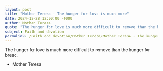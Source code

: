 ```yaml
---
layout: post
title: "Mother Teresa - The hunger for love is much more"
date: 2024-12-28 12:00:00 -0000
author: Mother Teresa
quote: "The hunger for love is much more difficult to remove than the hunger for bread."
subject: Faith and devotion
permalink: /Faith and devotion/Mother Teresa/Mother Teresa - The hunger for love is much more
---
```


The hunger for love is much more difficult to remove than the hunger for bread.

- Mother Teresa
